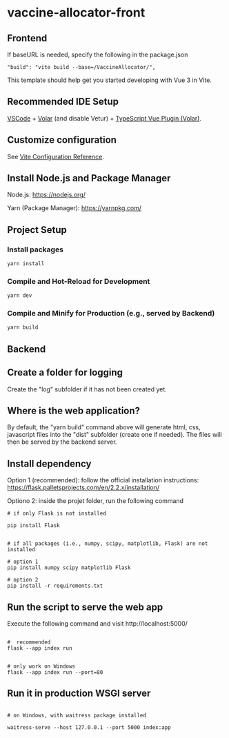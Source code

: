 # vaccine-allocator-front

## Frontend

If baseURL is needed, specify the following in the package.json

```
"build": "vite build --base=/VaccineAllocator/",

```


This template should help get you started developing with Vue 3 in Vite.

## Recommended IDE Setup

[VSCode](https://code.visualstudio.com/) + [Volar](https://marketplace.visualstudio.com/items?itemName=johnsoncodehk.volar) (and disable Vetur) + [TypeScript Vue Plugin (Volar)](https://marketplace.visualstudio.com/items?itemName=johnsoncodehk.vscode-typescript-vue-plugin).

## Customize configuration

See [Vite Configuration Reference](https://vitejs.dev/config/).



## Install Node.js and Package Manager

Node.js: https://nodejs.org/

Yarn (Package Manager): https://yarnpkg.com/


## Project Setup

### Install packages

```sh
yarn install
```

### Compile and Hot-Reload for Development

```sh
yarn dev
```

### Compile and Minify for Production (e.g., served by Backend)

```sh
yarn build
```

## Backend

## Create a folder for logging

Create the "log" subfolder if it has not been created yet.

## Where is the web application?

By default, the "yarn build" command above will generate html, css, javascript files into the "dist"  subfolder (create one if needed). The files will then be served by the backend server.

## Install dependency

Option 1 (recommended): follow the official installation instructions: https://flask.palletsprojects.com/en/2.2.x/installation/


Optiono 2: inside the projet folder, run the following command

```
# if only Flask is not installed

pip install Flask


# if all packages (i.e., numpy, scipy, matplotlib, Flask) are not installed

# option 1
pip install numpy scipy matplotlib Flask

# option 2
pip install -r requirements.txt

```

## Run the script to serve the web app

Execute the following command and visit http://localhost:5000/

```

#  recommended
flask --app index run


# only work on Windows
flask --app index run --port=80

```

## Run it in production WSGI server

```

# on Windows, with waitress package installed

waitress-serve --host 127.0.0.1 --port 5000 index:app

```
